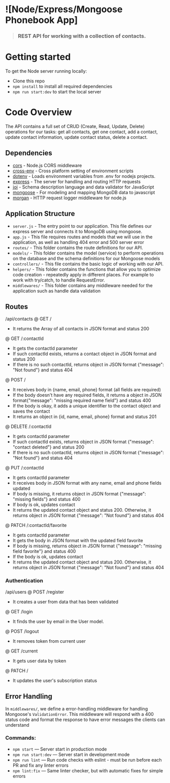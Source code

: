 # ![Node/Express/Mongoose Phonebook App]

> ### REST API for working with a collection of contacts.

# Getting started

To get the Node server running locally:

- Clone this repo
- `npm install` to install all required dependencies
- `npm run start:dev` to start the local server

# Code Overview

The API contains a full set of CRUD (Create, Read, Update, Delete) operations for our tasks: get all contacts, get one contact, add a contact, update contact information, update contact status, delete a contact.

## Dependencies

- [cors](https://github.com/expressjs/cors) - Node.js CORS middleware
- [cross-env](https://github.com/kentcdodds/cross-env) - Cross platform setting of environment scripts
- [dotenv](https://github.com/motdotla/dotenv) - Loads environment variables from .env for nodejs projects.
- [express](https://github.com/expressjs/express) - The server for handling and routing HTTP requests
- [joi](https://github.com/hapijs/joi) - Schema description language and data validator for JavaScript
- [mongoose](https://github.com/Automattic/mongoose) - For modeling and mapping MongoDB data to javascript
- [morgan](https://github.com/expressjs/morgan) - HTTP request logger middleware for node.js

## Application Structure

- `server.js` - The entry point to our application. This file defines our express server and connects it to MongoDB using mongoose.
- `app.js` - This file requires routes and models that we will use in the application, as well as handling 404 error and 500 server error
- `routes/` - This folder contains the route definitions for our API.
- `models/` - This folder contains the model (service) to perform operations on the database and the schema definitions for our Mongoose models
- `controllers/` - This file contains the basic logic of working with our API.
- `helpers/` - This folder contains the functions that allow you to optimize code creation - repeatedly apply in different places. For example to work with try/catch, to handle RequestError.
- `middlewares/` - This folder contains any middleware needed for the application such as handle data validation

## Routes

/api/contacts
@ GET /

- It returns the Array of all contacts in JSON format and status 200

@ GET /:contactId

- It gets the contactId parameter
- If such contactId exists, returns a contact object in JSON format and status 200
- If there is no such contactId, returns object in JSON format {"message": "Not found"} and status 404

@ POST /

- It receives body in {name, email, phone} format (all fields are required)
- If the body doesn't have any required fields, it returns a object in JSON format{"message": "missing required name field"} and status 400
- If the body is okay, it adds a unique identifier to the contact object and saves the contact
- It returns an object in {id, name, email, phone} format and status 201

@ DELETE /:contactId

- It gets contactId parameter
- If such contactId exists, returns object in JSON format {"message": "contact deleted"} and status 200
- If there is no such contactId, returns object in JSON format {"message": "Not found"} and status 404

@ PUT /:contactId

- It gets contactId parameter
- It receives body in JSON format with any name, email and phone fields updated
- If body is missing, it returns object in JSON format {"message": "missing fields"} and status 400
- If body is ok, updates contact
- It returns the updated contact object and status 200. Otherwise, it returns object in JSON format {"message": "Not found"} and status 404

@ PATCH /:contactId/favorite

- It gets contactId parameter
- It gets the body in JSON format with the updated field favorite
- If body is missing, returns object in JSON format {"message": "missing field favorite"} and status 400
- If the body is ok, updates contact
- It returns the updated contact object and status 200. Otherwise, it returns object in JSON format {"message": "Not found"} and status 404

### Authentication

/api/users
@ POST /register

- It creates a user from data that has been validated

@ GET /login

- It finds the user by email in the User model.

@ POST /logout

- It removes token from current user

@ GET /current

- It gets user data by token

@ PATCH /

- It updates the user's subscription status

## Error Handling

In `middlewares/`, we define a error-handling middleware for handling Mongoose's `ValidationError`. This middleware will respond with a 400 status code and format the response to have error messages the clients can understand

### Commands:

- `npm start` &mdash; Server start in production mode
- `npm run start:dev` &mdash; Server start in development mode
- `npm run lint` &mdash; Run code checks with eslint - must be run before each PR and fix any linter errors
- `npm lint:fix` &mdash; Same linter checker, but with automatic fixes for simple errors
